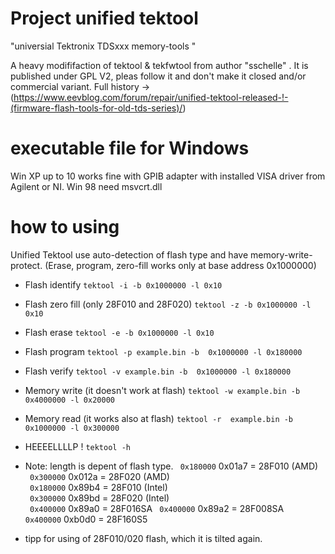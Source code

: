 # Project  unified tektool
"universial Tektronix TDSxxx memory-tools "

A heavy modififaction of tektool & tekfwtool from author "sschelle" .  It is published under GPL V2, pleas follow it and don't make it closed and/or commercial variant.
Full history -> (https://www.eevblog.com/forum/repair/unified-tektool-released-!-(firmware-flash-tools-for-old-tds-series)/)

# executable file for Windows 
Win XP up to 10 works fine with GPIB adapter with installed VISA driver from Agilent or NI.
Win 98 need msvcrt.dll 

# how to using
Unified Tektool  use auto-detection of flash type and have memory-write-protect.  (Erase, program, zero-fill works only at base address 0x1000000)

- Flash identify `tektool -i -b 0x1000000 -l 0x10`
-	Flash zero fill (only  28F010 and 28F020) `tektool -z -b 0x1000000 -l 0x10`
- Flash erase  `tektool -e -b 0x1000000 -l 0x10`
- Flash program `tektool -p example.bin -b  0x1000000 -l 0x180000`
- Flash verify `tektool -v example.bin -b  0x1000000 -l 0x180000`
- Memory write (it doesn't work at flash)  `tektool -w example.bin -b 0x4000000 -l 0x20000`
- Memory read  (it works also at flash) `tektool -r  example.bin -b 0x1000000 -l 0x300000`
- HEEEELLLLP ! `tektool -h`

- Note: length is depent of flash type.
 ` 0x180000`                      0x01a7  = 28F010 (AMD)            
 ` 0x300000`                      0x012a  = 28F020 (AMD)            
 ` 0x180000`                      0x89b4  = 28F010 (Intel)            
 ` 0x300000`                      0x89bd  = 28F020 (Intel)            
 ` 0x400000`                      0x89a0  = 28F016SA
 ` 0x400000`                      0x89a2  = 28F008SA
 ` 0x400000`                      0xb0d0  = 28F160S5

- tipp for using of 28F010/020 flash, which it is tilted again.



	
